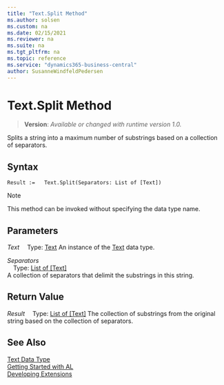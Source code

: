 ```yaml
---
title: "Text.Split Method"
ms.author: solsen
ms.custom: na
ms.date: 02/15/2021
ms.reviewer: na
ms.suite: na
ms.tgt_pltfrm: na
ms.topic: reference
ms.service: "dynamics365-business-central"
author: SusanneWindfeldPedersen
---
```

[//]: # (START>DO_NOT_EDIT)
[//]: # (IMPORTANT:Do not edit any of the content between here and the END>DO_NOT_EDIT.)
[//]: # (Any modifications should be made in the .xml files in the ModernDev repo.)
# Text.Split Method
> **Version**: _Available or changed with runtime version 1.0._

Splits a string into a maximum number of substrings based on a collection of separators.


## Syntax
```
Result :=   Text.Split(Separators: List of [Text])
```
> [!NOTE]
> This method can be invoked without specifying the data type name.
## Parameters
*Text*
&emsp;Type: [Text](text-data-type.md)
An instance of the [Text](text-data-type.md) data type.

*Separators*  
&emsp;Type: [List of [Text]](../list/list-data-type.md)  
A collection of separators that delimit the substrings in this string.  


## Return Value
*Result*
&emsp;Type: [List of [Text]](../list/list-data-type.md)
The collection of substrings from the original string based on the collection of separators.


[//]: # (IMPORTANT: END>DO_NOT_EDIT)
## See Also
[Text Data Type](text-data-type.md)  
[Getting Started with AL](../../devenv-get-started.md)  
[Developing Extensions](../../devenv-dev-overview.md)